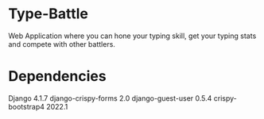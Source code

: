 # Type-Battle
Web Application where you can hone your typing skill, get your typing stats and compete with other battlers.

# Dependencies

Django                       4.1.7
django-crispy-forms          2.0
django-guest-user            0.5.4
crispy-bootstrap4            2022.1
